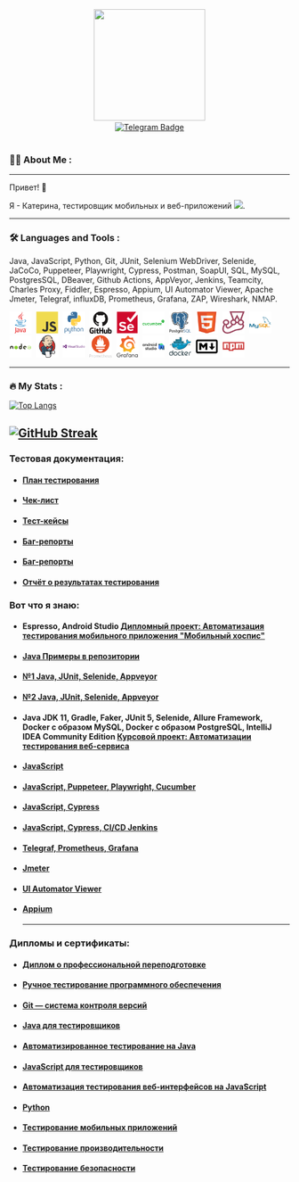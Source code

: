 <div id="header" align="center">
  <img src="https://media.giphy.com/media/NgurY1o4z080Jfoyzw/giphy.gif" width="200" height="200"/>
</div>
 <div id="badges" align="center">
  <a href="https://t.me/KaterinaQAEngineer">
    <img src="https://img.shields.io/badge/Telegram-blue?style=for-the-badge&logo=Telegram&logoColor=white" alt="Telegram Badge"/>
  </a>
</div>
 <img src="https://komarev.com/ghpvc/?username=Ekaterina5885&style=flat-square&color=blue" alt=""/>

 ### :woman_technologist: About Me :

  ---
  
Привет! :wave:

Я - Катерина, тестировщик мобильных и веб-приложений <img src="https://media.giphy.com/media/WUlplcMpOCEmTGBtBW/giphy.gif" width="30">.
 
  ---

### :hammer_and_wrench: Languages and Tools :
  Java,  JavaScript,  Python, Git, JUnit, Selenium WebDriver, Selenide, JaCoCo, Puppeteer, Playwright, Cypress, Postman, SoapUI, SQL, MySQL, PostgresSQL, DBeaver, Github Actions, AppVeyor, Jenkins, Teamcity, Charles Proxy, Fiddler, Espresso, Appium, UI Automator Viewer, Apache Jmeter, Telegraf, influxDB, Prometheus, Grafana, ZAP, Wireshark, NMAP. 

<div>
  <img src="https://github.com/devicons/devicon/blob/master/icons/java/java-original-wordmark.svg" title="Java" alt="Java" width="40" height="40"/>&nbsp;
  <img src="https://github.com/devicons/devicon/blob/master/icons/javascript/javascript-original.svg" width="40" height="40"/>&nbsp;
  <img src="https://github.com/devicons/devicon/blob/master/icons/python/python-original-wordmark.svg" width="40" height="40"/>&nbsp;
  <img src="https://github.com/devicons/devicon/blob/master/icons/github/github-original-wordmark.svg" width="40" height="40"/>&nbsp;
  <img src="https://github.com/devicons/devicon/blob/master/icons/selenium/selenium-original.svg" width="40" height="40"/>&nbsp;
  <img src="https://github.com/devicons/devicon/blob/master/icons/cucumber/cucumber-plain-wordmark.svg" width="40" height="40"/>&nbsp;
  <img src="https://github.com/devicons/devicon/blob/master/icons/postgresql/postgresql-original-wordmark.svg" width="40" height="40"/>&nbsp;
  <img src="https://github.com/devicons/devicon/blob/master/icons/html5/html5-original.svg" title="HTML5" alt="HTML" width="40" height="40"/>&nbsp;
  <img src="https://github.com/devicons/devicon/blob/master/icons/jest/jest-plain.svg" width="40" height="40"/>&nbsp;
  <img src="https://github.com/devicons/devicon/blob/master/icons/mysql/mysql-original-wordmark.svg" title="MySQL"  alt="MySQL" width="40" height="40"/>&nbsp;
  <img src="https://github.com/devicons/devicon/blob/master/icons/nodejs/nodejs-original-wordmark.svg" title="NodeJS" alt="NodeJS" width="40" height="40"/>&nbsp;
  <img src="https://github.com/devicons/devicon/blob/master/icons/jenkins/jenkins-original.svg" width="40" height="40"/>&nbsp;
  <img src="https://github.com/devicons/devicon/blob/master/icons/visualstudio/visualstudio-plain-wordmark.svg" width="40" height="40"/>&nbsp;
  <img src="https://github.com/devicons/devicon/blob/master/icons/prometheus/prometheus-original-wordmark.svg" width="40" height="40"/>&nbsp;
  <img src="https://github.com/devicons/devicon/blob/master/icons/grafana/grafana-original-wordmark.svg" width="40" height="40"/>&nbsp;
  <img src="https://github.com/devicons/devicon/blob/master/icons/androidstudio/androidstudio-original-wordmark.svg" width="40" height="40"/>&nbsp;
  <img src="https://github.com/devicons/devicon/blob/master/icons/docker/docker-original-wordmark.svg" width="40" height="40"/>&nbsp;
  <img src="https://github.com/devicons/devicon/blob/master/icons/markdown/markdown-original.svg" width="40" height="40"/>&nbsp;
  <img src="https://github.com/devicons/devicon/blob/master/icons/npm/npm-original-wordmark.svg" width="40" height="40"/>&nbsp;
 
  ---

### :fire: My Stats :
   
 [![Top Langs](https://github-readme-stats.vercel.app/api/top-langs/?username=Ekaterina5885&layout=compact&theme=vision-friendly-dark)](https://github.com/anuraghazra/github-readme-stats)
 
 [![GitHub Streak](http://github-readme-streak-stats.herokuapp.com?user=Ekaterina5885\&theme=dark&background=000000)](https://git.io/streak-stats)
  ---
### Тестовая документация: 

+ #### [План тестирования](https://github.com/Ekaterina5885/Diploma_Project/blob/master/Plan.md)

+ #### [Чек-лист](https://docs.google.com/spreadsheets/d/1uzHcx7M66TkrUWErOtgBmTaC__50c0Yj/edit?usp=sharing&ouid=109185440093268006504&rtpof=true&sd=true)

+ #### [Тест-кейсы](https://docs.google.com/spreadsheets/d/1Uni5rCr4dsbijkNpw75I1a7tq9WN0ROD/edit?usp=sharing&ouid=109185440093268006504&rtpof=true&sd=true)

+ #### [Баг-репорты](https://docs.google.com/spreadsheets/d/13gUHj7c3-mlbyrI3XcJnNswugGDzaUAtWG2ll4ejBmI/edit?usp=sharing)

+ #### [Баг-репорты](https://docs.google.com/spreadsheets/d/1w6FgsukH_TwrbJAzGXKyrkxnfpiqgIcsbueSOn2vnfg/edit?usp=sharing)

+ #### [Отчёт о результатах тестирования](https://github.com/Ekaterina5885/Diploma_Project/blob/master/Result.md)


### Вот что я знаю:

+ ####  Espresso, Android Studio [Дипломный проект: Автоматизация тестирования мобильного приложения  "Мобильный хоспис"](https://github.com/Ekaterina5885/Diploma_Project)

+ #### [Java Примеры в репозитории](https://github.com/Ekaterina5885?page=2&tab=repositories)

+ #### [№1 Java, JUnit, Selenide, Appveyor](https://github.com/Ekaterina5885/DZ-2.1.-Selenide) 
  
+ #### [№2 Java, JUnit, Selenide, Appveyor](https://github.com/Ekaterina5885/DZ-2.2.-Selenide)

+ #### Java JDK 11, Gradle, Faker, JUnit 5, Selenide, Allure Framework,  Docker с образом MySQL, Docker с образом PostgreSQL, IntelliJ IDEA Community Edition [Курсовой проект: Автоматизации тестирования веб-сервиса](https://github.com/Ekaterina5885/Course_Work)

+ #### [JavaScript](https://github.com/Ekaterina5885/bjs-2-homeworks)

+ #### [JavaScript, Puppeteer, Playwright, Cucumber](https://github.com/Ekaterina5885/JavaScript-DZ-Puppeteer-Cucumber)

+ #### [JavaScript, Cypress](https://github.com/Ekaterina5885/Cypress-2.1)

+ #### [JavaScript, Cypress, CI/CD Jenkins](https://github.com/Ekaterina5885/Jenkins)

+ #### [Telegraf, Prometheus, Grafana](https://github.com/Ekaterina5885/Load-DZ-2)

+ #### [Jmeter](https://github.com/Ekaterina5885/Load-DZ-3)

+ #### [UI Automator Viewer](https://github.com/Ekaterina5885/DZ-UIAutomator)

+ #### [Appium](https://github.com/Ekaterina5885/DZ-Appium)

  ---
  
### Дипломы и сертификаты:

+ #### [Диплом о профессиональной переподготовке](https://drive.google.com/file/d/1x3mFif8Pl7jOV_JHIa1XcuTM4k2HY9oK/view?usp=sharing)

+ #### [Ручное тестирование программного обеспечения](https://github.com/Ekaterina5885/Certificates/blob/master/Ручное%20тестирование%20программного%20обеспечения.pdf)

+ #### [Git — система контроля версий](https://github.com/Ekaterina5885/Certificates/blob/master/Git%20—%20система%20контроля%20версий.pdf)

+ #### [Java для тестировщиков](https://github.com/Ekaterina5885/Certificates/blob/master/Java%20для%20тестировщиков.pdf)

+ #### [Автоматизированное тестирование на Java](https://github.com/Ekaterina5885/Certificates/blob/master/Автоматизация%20тестирования%20на%20Java.pdf)

+ #### [JavaScript для тестировщиков](https://github.com/Ekaterina5885/Certificates/blob/master/JavaScript%20для%20тестировщиков.pdf)

+ #### [Автоматизация тестирования веб-интерфейсов на JavaScript](https://github.com/Ekaterina5885/Certificates/blob/master/Автоматизация%20тестирования%20на%20JavaScript.pdf)

+ #### [Python](https://github.com/Ekaterina5885/Certificates/blob/master/Python.pdf)

+ #### [Тестирование мобильных приложений](https://github.com/Ekaterina5885/Certificates/blob/master/Тестирование%20мобильных%20приложений.pdf)

+ #### [Тестирование производительности](https://github.com/Ekaterina5885/Certificates/blob/master/Тестирование%20производительности.pdf)

+ #### [Тестирование безопасности](https://github.com/Ekaterina5885/Certificates/blob/master/Тестирование%20безопасности.pdf)


